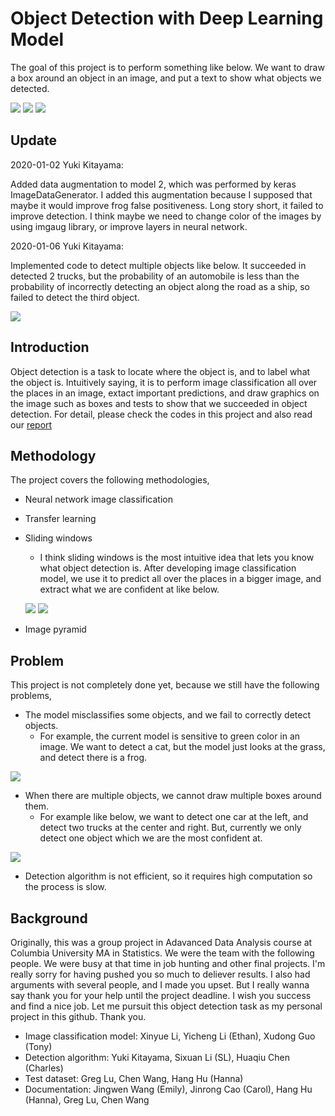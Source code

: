 # Object Detection with Deep Learning Model

The goal of this project is to perform something like below. We want to draw a box around an object in an image, and put a text to show what objects we detected.

![][image_1] 
![][image_2]
![][image_3]

## Update

2020-01-02 Yuki Kitayama: 

Added data augmentation to model 2, which was performed by keras ImageDataGenerator. I added this augmentation because I supposed that maybe it would improve frog false positiveness. Long story short, it failed to improve detection. I think maybe we need to change color of the images by using imgaug library, or improve layers in neural network.

2020-01-06 Yuki Kitayama:

Implemented code to detect multiple objects like below. It succeeded in detected 2 trucks, but the probability of an automobile is less than the probability of incorrectly detecting an object along the road as a ship, so failed to detect the third object.

![][image_8]

## Introduction

Object detection is a task to locate where the object is, and to label what the object is. Intuitively saying, it is to perform image classification all over the places in an image, extact important predictions, and draw graphics on the image such as boxes and tests to show that we succeeded in object detection. For detail, please check the codes in this project and also read our [report](https://github.com/yukikitayama/object_detection/blob/master/documents/GR5291_Project_v22.pdf)

## Methodology

The project covers the following methodologies,
* Neural network image classification
* Transfer learning
* Sliding windows
    * I think sliding windows is the most intuitive idea that lets you know what object detection is. After developing image classification model, we use it to predict all over the places in a bigger image, and extract what we are confident at like below.
    
    ![][image_4]
    ![][image_5]
    
* Image pyramid

## Problem

This project is not completely done yet, because we still have the following problems,
* The model misclassifies some objects, and we fail to correctly detect objects. 
    * For example, the current model is sensitive to green color in an image. We want to detect a cat, but the model just looks at the grass, and detect there is a frog.

![][image_6]

* When there are multiple objects, we cannot draw multiple boxes around them.
    * For example like below, we want to detect one car at the left, and detect two trucks at the center and right. But, currently we only detect one object which we are the most confident at.
    
![][image_7]

* Detection algorithm is not efficient, so it requires high computation so the process is slow.

## Background

Originally, this was a group project in Adavanced Data Analysis course at Columbia University MA in Statistics. We were the team with the following people. We were busy at that time in job hunting and other final projects. I'm really sorry for having pushed you so much to deliever results. I also had arguments with several people, and I made you upset. But I really wanna say thank you for your help until the project deadline. I wish you success and find a nice job. Let me pursuit this object detection task as my personal project in this github. Thank you.
* Image classification model: Xinyue Li, Yicheng Li (Ethan), Xudong Guo (Tony)
* Detection algorithm: Yuki Kitayama, Sixuan Li (SL), Huaqiu Chen (Charles)
* Test dataset: Greg Lu, Chen Wang, Hang Hu (Hanna)
* Documentation: Jingwen Wang (Emily), Jinrong Cao (Carol), Hang Hu (Hanna), Greg Lu, Chen Wang  

[image_1]: https://github.com/yukikitayama/object_detection/blob/master/images/single_box_dog_01_model2.png
[image_2]: https://github.com/yukikitayama/object_detection/blob/master/images/single_box_airplane_02_model2.png
[image_3]: https://github.com/yukikitayama/object_detection/blob/master/images/single_box_frog_01_model2.png
[image_4]: https://github.com/yukikitayama/object_detection/blob/master/images/max_prob_matrix_airplane_02_model2.png
[image_5]: https://github.com/yukikitayama/object_detection/blob/master/images/multi_box_airplane_02_model2.png
[image_6]: https://github.com/yukikitayama/object_detection/blob/master/images/single_box_cat_02_res.png
[image_7]: https://github.com/yukikitayama/object_detection/blob/master/images/single_box_automobile_truck_02_model2.png
[image_8]: https://github.com/yukikitayama/object_detection/blob/master/images/multi_objects_detection.png
